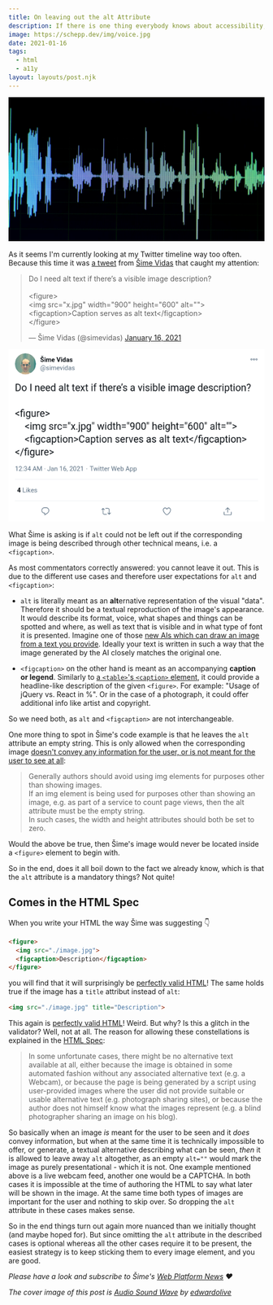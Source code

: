 ```yaml
---
title: On leaving out the alt Attribute
description: If there is one thing everybody knows about accessibility, then it is the fact that you should always have an `alt` attribute on your <img> element. And that leaving it out also results in a HTML validation error. Interestingly, the latter is only partially true.
image: https://schepp.dev/img/voice.jpg
date: 2021-01-16
tags:
  - html
  - a11y
layout: layouts/post.njk
---
```

![Bright voice Coconut Shells](/img/voice.jpg)

As it seems I'm currently looking at my Twitter timeline way too often. Because this time it was [a tweet](https://twitter.com/simevidas/status/1350239918031855618) from [Šime Vidas](https://webplatform.news/) that caught my attention:

<blockquote class="twitter-tweet"><p lang="en" dir="ltr">Do I need alt text if there’s a visible image description?<br><br>&lt;figure&gt;<br> &lt;img src=&quot;x.jpg&quot; width=&quot;900&quot; height=&quot;600&quot; alt=&quot;&quot;&gt;<br> &lt;figcaption&gt;Caption serves as alt text&lt;/figcaption&gt;<br>&lt;/figure&gt;</p>&mdash; Šime Vidas (@simevidas) <a href="https://twitter.com/simevidas/status/1350239918031855618?ref_src=twsrc%5Etfw">January 16, 2021</a></blockquote> <script async src="https://platform.twitter.com/widgets.js" charset="utf-8"></script>

<noscript>
    <img src="/img/twitter-sime-vidas-alt-attribute.png" alt="Screenshot of Šime Vidas' tweet">
</noscript>

What Šime is asking is if `alt` could not be left out if the corresponding image is being described through other technical means, i.e. a `<figcaption>`.

As most commentators correctly answered: you cannot leave it out. This is due to the different use cases and therefore user expectations for `alt` and `<figcaption>`:

* `alt` is literally meant as an **alt**ernative representation of the visual "data". Therefore it should be a textual reproduction of the image's appearance. It would describe its format, voice, what shapes and things can be spotted and where, as well as text that is visible and in what type of font it is presented. Imagine one of those [new AIs which can draw an image from a text you provide](https://www.dpreview.com/news/2488474679/researchers-teach-an-ai-to-generate-logical-images-based-on-text-captions). Ideally your text is written in such a way that the image generated by the AI closely matches the original one.

* `<figcaption>` on the other hand is meant as an accompanying **caption or legend**. Similarly to [a `<table>`'s `<caption>` element](https://developer.mozilla.org/en-US/docs/Web/HTML/Element/caption), it could provide a headline-like description of the given `<figure>`. For example: "Usage of jQuery vs. React in %". Or in the case of a photograph, it could offer additional info like artist and copyright.

So we need both, as `alt` and `<figcaption>` are not interchangeable.

One more thing to spot in Šime's code example is that he leaves the `alt` attribute an empty string. This is only allowed when the corresponding image [doesn't convey any information for the user, or is not meant for the user to see at all](https://www.w3.org/TR/2011/WD-html5-author-20110809/the-img-element.html#an-image-not-intended-for-the-user):

> Generally authors should avoid using img elements for purposes other than showing images.<br>
 If an img element is being used for purposes other than showing an image, e.g. as part of a service to count page views, then the alt attribute must be the empty string.<br>
 In such cases, the width and height attributes should both be set to zero.

Would the above be true, then Šime's image would never be located inside a `<figure>` element to begin with.

So in the end, does it all boil down to the fact we already know, which is that the `alt` attribute is a mandatory things? Not quite!

## Comes in the HTML Spec

When you write your HTML the way Šime was suggesting 👇

```html
<figure>
  <img src="./image.jpg">
  <figcaption>Description</figcaption>
</figure>
```

you will find that it will surprisingly be [perfectly valid HTML](https://html5.validator.nu/?doc=http%3A%2F%2Fschepp.github.io%2Fimagery-on-the-web%2Fdemos%2Ffigcaption.html&showsource=yes)! The same holds true if the image has a `title` attribut instead of `alt`:

```html
<img src="./image.jpg" title="Description">
```

This again is [perfectly valid HTML](https://html5.validator.nu/?doc=http%3A%2F%2Fschepp.github.io%2Fimagery-on-the-web%2Fdemos%2Ftitle.html&showsource=yes)! Weird. But why? Is this a glitch in the validator? Well, not at all. The reason for allowing these constellations is explained in the [HTML Spec](https://www.w3.org/TR/2011/WD-html5-author-20110809/the-img-element.html#unknown-images):

> In some unfortunate cases, there might be no alternative text available at all, either because the image is obtained in some automated fashion without any associated alternative text (e.g. a Webcam), or because the page is being generated by a script using user-provided images where the user did not provide suitable or usable alternative text (e.g. photograph sharing sites), or because the author does not himself know what the images represent (e.g. a blind photographer sharing an image on his blog).

So basically when an image *is* meant for the user to be seen and it *does* convey information, but when at the same time it is technically impossible to offer, or generate, a textual alternative describing what can be seen, *then* it is allowed to leave away `alt` altogether, as an empty `alt=""` would mark the image as purely presentational - which it is not. One example mentioned above is a live webcam feed, another one would be a CAPTCHA. In both cases it is impossible at the time of authoring the HTML to say what later will be shown in the image. At the same time both types of images are important for the user and nothing to skip over. So dropping the `alt` attribute in these cases makes sense.

So in the end things turn out again more nuanced than we initially thought (and maybe hoped for). But since omitting the `alt` attribute in the described cases is optional whereas all the other cases require it to be present, the easiest strategy is to keep sticking them to every image element, and you are good.

_Please have a look and subscribe to Šime's [Web Platform News](https://webplatform.news/) ❤_

_The cover image of this post is [Audio Sound Wave](https://www.shutterstock.com/de/image-photo/audio-sound-wave-studio-editing-computer-1234708303) by [edwardolive](https://www.shutterstock.com/de/g/edwardolive)_

